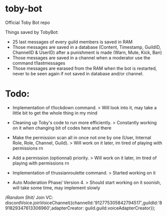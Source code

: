# toby-bot
Official Toby Bot repo

Things saved by TobyBot:
- 25 last messages of every guild members is saved in RAM
- Those messages are saved in a database (Content, Timestamp, GuildID, ChannelID & UserID) after a punishment is made (Warn, Mute, Kick, Ban)
- Those messages are saved in a channel when a moderator use the command t!lastmessages
- Those messages are earased from the RAM when the bot is restarted, never to be seen again if not saved in database and/or channel.

# Todo:
- Implementation of t!lockdown command. > Will look into it, may take a little bit to get the whole thing in my mind

- Cleaning up Toby's code to run more efficiently. > Constantly working on it when changing bit of codes here and there

- Make the permission scan all in once not one by one (User, Internal Role, Role, Channel, Guild). > Will work on it later, im tired of playing with permissions rn

- Add a permission (optionnal) priority. > Will work on it later, im tired of playing with permissions rn

- Implementation of t!russianroulette command. > Started working on it
                
- Auto Moderation Phase/ Version 4. > Should start working on it soonish, will take some time, may implement slowly





/*Random Shit*/
Join VC: discordVoice.joinVoiceChannel({channelId:'912775305842794517',guildId:'891829347613306960',adapterCreator: guild.guild.voiceAdapterCreator});